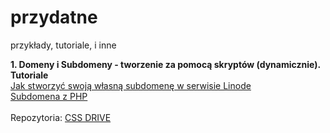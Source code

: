 # przydatne
przykłady, tutoriale, i inne

<b>1. Domeny i Subdomeny - tworzenie za pomocą skryptów (dynamicznie).</b><br>
<b>Tutoriale</b><br>
<a href="http://blog.maveius.pl/2014/05/tutorial-jak-stworzyc-swoja-wasna.html">Jak stworzyć swoją własną subdomenę w serwisie Linode</a><br>
 <a href="http://polujemy.pl/subdomain-as-php-variable-php-cpanel-htaccess-working-correctly-in-less-than-7-minutes.html">Subdomena z PHP</a><br><br>
 Repozytoria:
 <a href="http://www.cssdrive.com/index.php/news/resources-cat/C58/P30/">CSS DRIVE</a><br>
 
